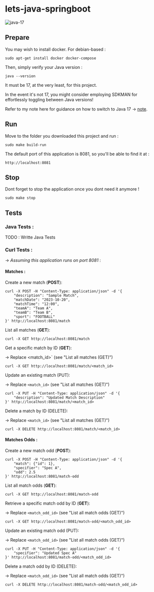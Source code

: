 # lets-java-springboot

![java-17](https://img.shields.io/badge/java-17-f39f37)

## Prepare

You may wish to install docker. For debian-based :
```
sudo apt-get install docker docker-compose
```

Then, simply verify your Java version :
```
java --version
```

It must be 17, at the very least, for this project.

In the event it's not 17, you might consider employing SDKMAN for effortlessly toggling between Java versions!

Refer to my note here for guidance on how to switch to Java 17 -> [note](https://github.com/rept0id/notes/blob/main/Shared/sdkman-java17.md).

## Run
Move to the folder you downloaded this project and run :
```
sudo make build-run
```

The default port of this application is 8081, so you'll be able to find it at :
```
http://localhost:8081
```

## Stop

Dont forget to stop the application once you dont need it anymore !
```
sudo make stop
```
## Tests

### Java Tests :

TODO : Writte Java Tests

### Curl Tests :

-> *Assuming this application runs on port 8081* :

#### Matches :

Create a new match (**POST**):
```
curl -X POST -H "Content-Type: application/json" -d '{
    "description": "Sample Match",
    "matchDate": "2023-10-20",
    "matchTime": "12:00",
    "teamA": "Team A",
    "teamB": "Team B",
    "sport": "FOOTBALL"
}' http://localhost:8081/match
```


List all matches (**GET**):
```
curl -X GET http://localhost:8081/match
```

Get a specific match by ID (**GET**):

-> Replace <match_id>` (see "List all matches (GET)")
```
curl -X GET http://localhost:8081/match/<match_id>
```


Update an existing match (PUT):

-> Replace `<match_id>` (see "List all matches (GET)")
```
curl -X PUT -H "Content-Type: application/json" -d '{
    "description": "Updated Match Description"
}' http://localhost:8081/match/<match_id>
```


Delete a match by ID (DELETE):

-> Replace `<match_id>` (see "List all matches (GET)")
```
curl -X DELETE http://localhost:8081/match/<match_id>
```

#### Matches Odds :

Create a new match odd (**POST**):
```
curl -X POST -H "Content-Type: application/json" -d '{
    "match": {"id": 1},
    "specifier": "Spec A",
    "odd": 2.5
}' http://localhost:8081/match-odd
```


List all match odds (**GET**):
```
curl -X GET http://localhost:8081/match-odd
```

Retrieve a specific match odd by ID (**GET**):

-> Replace `<match_odd_id>` (see "List all match odds (GET)")
```
curl -X GET http://localhost:8081/match-odd/<match_odd_id>
```


Update an existing match odd (PUT):

-> Replace `<match_odd_id>` (see "List all match odds (GET)")
```
curl -X PUT -H "Content-Type: application/json" -d '{
    "specifier": "Updated Spec A"
}' http://localhost:8081/match-odd/<match_odd_id>
```


Delete a match odd by ID (DELETE):

-> Replace `<match_odd_id>` (see "List all match odds (GET)")
```
curl -X DELETE http://localhost:8081/match-odd/<match_odd_id>
```
